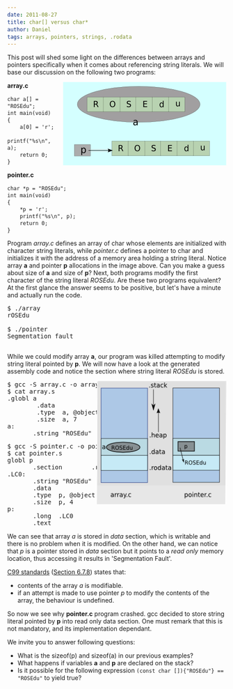 ```yaml
---
date: 2011-08-27
title: char[] versus char*
author: Daniel
tags: arrays, pointers, strings, .rodata
---
```


This post will shed some light on the differences between arrays and pointers
specifically when it comes about referencing string literals. We will base 
our discussion on the following two programs:

<img style="float:right" src='/images/arrays-vs-pointers.png'
alt='Array and pointer representation' width="376" height="192"/>
**array.c**

	char a[] = "ROSEdu";
	int main(void)
	{
		a[0] = 'r';
		printf("%s\n", a);
		return 0;
	}

**pointer.c**

	char *p = "ROSEdu";
	int main(void)
	{
		*p = 'r';
		printf("%s\n", p);
		return 0;
	}

Program *array.c*  defines an array of char whose elements are initialized with 
character string literals, while *pointer.c* defines a pointer to char and 
initializes it with the address of a memory area holding a string literal. 
Notice array **a** and pointer **p** allocations in the image above. Can you make
a guess about size of **a** and size of **p**?
Next, both programs modify the first character of the string literal *ROSEdu*. 
Are these two programs equivalent? At the first glance the answer seems to be positive, 
but let's have a minute and actually run the code.

<pre>
$ ./array
rOSEdu

$ ./pointer
Segmentation fault

</pre>
While we could modify array **a**, our program was killed attempting to modify string literal pointed by **p**.
We will now have a look at the generated assembly code and notice the section where string literal  *ROSEdu* is stored.

<img style="float:right" src='/images/arrays-vs-pointers-addr.png'
alt='Array and pointer representation' width="298" height="283"/>

<pre>
$ gcc -S array.c -o array.s
$ cat array.s
.globl a
        .data
        .type  a, @object
        .size  a, 7
a:
       .string "ROSEdu"
</pre>

<pre>
$ gcc -S pointer.c -o pointer.s
$ cat pointer.s
globl p
       .section        .rodata
.LC0:
       .string "ROSEdu"
       .data
       .type  p, @object
       .size  p, 4
p:
       .long  .LC0
       .text
</pre>

We can see that array *a* is stored in *data* section, which is writable and there 
is no problem when it is modified. On the other hand, we can notice that *p* is a pointer
stored in *data* section but it points to a *read only* memory location, thus accessing it results
in 'Segmentation Fault'.


[C99 standards][1] ([Section 6.7.8][2]) states that:

*  contents of the array *a* is modifiable.
*  if an attempt is made to use pointer *p* to modify the contents of the 
array, the behaviour is undefined.

So now we see why **pointer.c** program crashed. gcc decided to store string literal pointed by **p** into
read only data section. One must remark that this is not mandatory, and its implementation dependant.

We invite you to answer following questions:

*  What is the sizeof(p) and sizeof(a) in our previous examples?
*  What happens if variables **a** and **p** are declared on the stack?
*  Is it possible for the following expression `(const char []){"ROSEdu"} == "ROSEdu"` to yield true?

[0]: .
[1]: http://c0x.coding-guidelines.com/
[2]: http://c0x.coding-guidelines.com/6.7.8.html
[ap-img]: ./img/arrays-vs-pointers.png "arrays-vs-pointers - illustrative snapshot"


